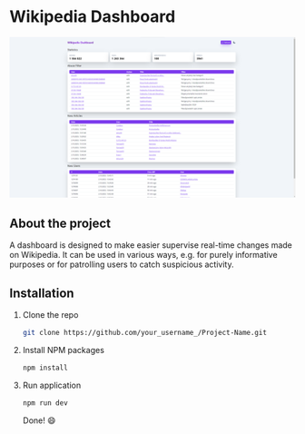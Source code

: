 # Wikipedia Dashboard
![Picture of an application](./preview-light.png)

## About the project
A dashboard is designed to make easier supervise real-time changes made on Wikipedia. It can be used in various ways, e.g. for purely informative purposes or for patrolling users to catch suspicious activity.

## Installation
1. Clone the repo
   ```sh
   git clone https://github.com/your_username_/Project-Name.git
   ```
2. Install NPM packages
   ```sh
   npm install
   ```
3. Run application
   ```sh
   npm run dev
   ```
   Done! :smile:
